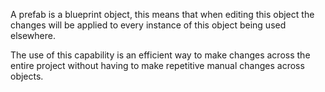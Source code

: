 A prefab is a blueprint object, this means that when editing this object the changes will be applied to every instance of this object being used elsewhere.

The use of this capability is an efficient way to make changes across the entire project without having to make repetitive manual changes across objects.